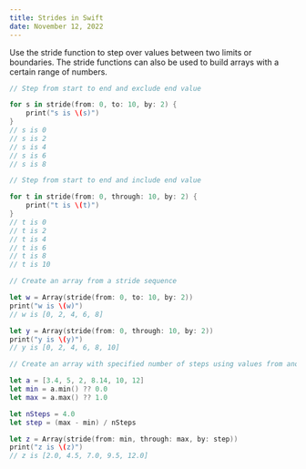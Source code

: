 ```yaml
---
title: Strides in Swift
date: November 12, 2022
---
```


Use the stride function to step over values between two limits or boundaries. The stride functions can also be used to build arrays with a certain range of numbers.

```swift
// Step from start to end and exclude end value

for s in stride(from: 0, to: 10, by: 2) {
    print("s is \(s)")
}
// s is 0
// s is 2
// s is 4
// s is 6
// s is 8

// Step from start to end and include end value

for t in stride(from: 0, through: 10, by: 2) {
    print("t is \(t)")
}
// t is 0
// t is 2
// t is 4
// t is 6
// t is 8
// t is 10
```

```swift
// Create an array from a stride sequence

let w = Array(stride(from: 0, to: 10, by: 2))
print("w is \(w)")
// w is [0, 2, 4, 6, 8]

let y = Array(stride(from: 0, through: 10, by: 2))
print("y is \(y)")
// y is [0, 2, 4, 6, 8, 10]
```

```swift
// Create an array with specified number of steps using values from another array

let a = [3.4, 5, 2, 8.14, 10, 12]
let min = a.min() ?? 0.0
let max = a.max() ?? 1.0

let nSteps = 4.0
let step = (max - min) / nSteps

let z = Array(stride(from: min, through: max, by: step))
print("z is \(z)")
// z is [2.0, 4.5, 7.0, 9.5, 12.0]
```
